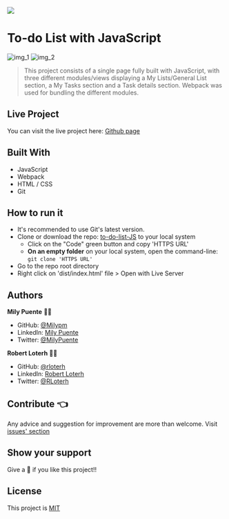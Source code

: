 ![](https://img.shields.io/badge/Microverse-blueviolet)
# To-do List with JavaScript

![img_1](https://user-images.githubusercontent.com/54684961/117340313-5c196f00-ae66-11eb-8d4c-c91819ba8641.png)
![img_2](https://user-images.githubusercontent.com/54684961/117340387-6f2c3f00-ae66-11eb-950f-7362d6f6e8c9.png)


> This project consists of a single page fully built with JavaScript, with three different modules/views displaying a My Lists/General List section, a My Tasks section and a Task details section. Webpack was used for bundling the different modules.

## Live Project
You can visit the live project here: [Github page]()

## Built With
- JavaScript
- Webpack
- HTML / CSS
- Git
 
## How to run it
- It's recommended to use Git's latest version.
- Clone or download the repo: [to-do-list-JS](https://github.com/Milypm/to-do-list-JS) to your local system
    - Click on the "Code" green button and copy 'HTTPS URL'
    - **On an empty folder** on your local system, open the command-line: `git clone 'HTTPS URL'`
- Go to the repo root directory
- Right click on 'dist/index.html' file > Open with Live Server

## Authors
**Mily Puente** :woman_technologist:
- GitHub: [@Milypm](https://github.com/Milypm)
- LinkedIn: [Mily Puente](https://www.linkedin.com/in/milypuentem/)
- Twitter: [@MilyPuente](https://twitter.com/MilyPuente)

**Robert Loterh** :man_technologist:
- GitHub: [@rloterh](https://github.com/rloterh)
- LinkedIn: [Robert Loterh](https://www.linkedin.com/in/robert-loterh/)
- Twitter: [@RLoterh](https://twitter.com/RLoterh)
 
## Contribute :point_left:
Any advice and suggestion for improvement are more than welcome.
Visit [issues' section](https://github.com/Milypm/to-do-list-JS/issues)

## Show your support
Give a :star2: if you like this project!!

## License
This project is [MIT](!)
